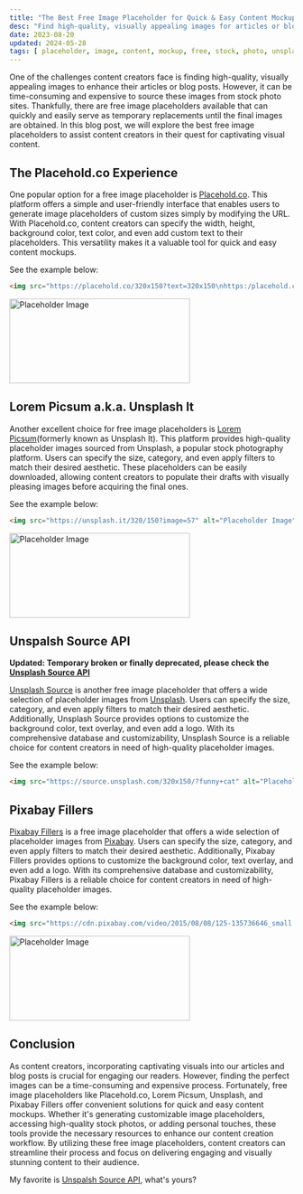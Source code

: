 ```yaml
---
title: "The Best Free Image Placeholder for Quick & Easy Content Mockups!"
desc: "Find high-quality, visually appealing images for articles or blog posts with free image placeholders like Placehold.co, Lorem Picsum, Unsplash, and Pixabay Fillers. Customize size, background, text, and more. Streamline your content creation workflow and engage your audience."
date: 2023-08-20
updated: 2024-05-28
tags: [ placeholder, image, content, mockup, free, stock, photo, unsplash, pixabay, placehold, lorem, picsum ]
---
```


One of the challenges content creators face is finding high-quality, visually appealing images to enhance their articles
or blog posts. However, it can be time-consuming and expensive to source these images from stock photo sites.
Thankfully, there are free image placeholders available that can quickly and easily serve as temporary replacements
until the final images are obtained. In this blog post, we will explore the best free image placeholders to assist
content creators in their quest for captivating visual content.

## The Placehold.co Experience

One popular option for a free image placeholder is [Placehold.co](https://placehold.co/). This platform offers a simple
and user-friendly interface that enables users to generate image placeholders of custom sizes simply by modifying the
URL. With Placehold.co, content creators can specify the width, height, background color, text color, and even add
custom text to their placeholders. This versatility makes it a valuable tool for quick and easy content mockups.

See the example below:

```html
<img src="https://placehold.co/320x150?text=320x150\nhttps:/placehold.co/" alt="Placeholder Image">
```

<img src="https://placehold.co/320x150?text=320x150%5Cnhttps%3A%2Fplacehold.co%2F" alt="Placeholder Image" width="320" height="150">

## Lorem Picsum a.k.a. Unsplash It

Another excellent choice for free image placeholders is [Lorem Picsum](https://picsum.photos/)(formerly known as
Unsplash It). This platform provides high-quality placeholder images sourced from Unsplash, a popular stock photography
platform. Users can specify the size, category, and even apply filters to match their desired aesthetic. These
placeholders can be easily downloaded, allowing content creators to populate their drafts with visually pleasing images
before acquiring the final ones.

See the example below:

```html
<img src="https://unsplash.it/320/150?image=57" alt="Placeholder Image">
```

<img src="https://unsplash.it/320/150?image=57" alt="Placeholder Image" width="320" height="150">

## Unspalsh Source API

**Updated: Temporary broken or finally deprecated, please check the [Unsplash Source API](https://unsplash.com/developers)**

[Unsplash Source](https://unsplash.com/developers) is another free image placeholder that offers a wide selection of
placeholder images from [Unsplash](https://unsplash.com/). Users can specify the size, category, and even apply filters
to match their desired aesthetic. Additionally, Unsplash Source provides options to customize the background color, text
overlay, and even add a logo. With its comprehensive database and customizability, Unsplash Source is a reliable choice
for content creators in need of high-quality placeholder images.

See the example below:

```html
<img src="https://source.unsplash.com/320x150/?funny+cat" alt="Placeholder Image">
```

## Pixabay Fillers

[Pixabay Fillers](https://pixabay.com/service/about/api/) is a free image placeholder that offers a wide selection of
placeholder images from [Pixabay](https://pixabay.com/). Users can specify the size, category, and even apply filters
to match their desired aesthetic. Additionally, Pixabay Fillers provides options to customize the background color, text
overlay, and even add a logo. With its comprehensive database and customizability, Pixabay Fillers is a reliable choice
for content creators in need of high-quality placeholder images.

See the example below:

```html
<img src="https://cdn.pixabay.com/video/2015/08/08/125-135736646_small.jpg" alt="Placeholder Image">
```

<img src="https://cdn.pixabay.com/video/2015/08/08/125-135736646_small.jpg" alt="Placeholder Image" width="320" height="150">

## Conclusion

As content creators, incorporating captivating visuals into our articles and blog posts is crucial for engaging our
readers. However, finding the perfect images can be a time-consuming and expensive process. Fortunately, free image
placeholders like Placehold.co, Lorem Picsum, Unsplash, and Pixabay Fillers offer convenient solutions for quick and
easy content mockups. Whether it's generating customizable image placeholders, accessing high-quality stock photos, or
adding personal touches, these tools provide the necessary resources to enhance our content creation workflow. By
utilizing these free image placeholders, content creators can streamline their process and focus on delivering engaging
and visually stunning content to their audience.

My favorite is [Unspalsh Source API](https://unsplash.com/developers), what's yours?

